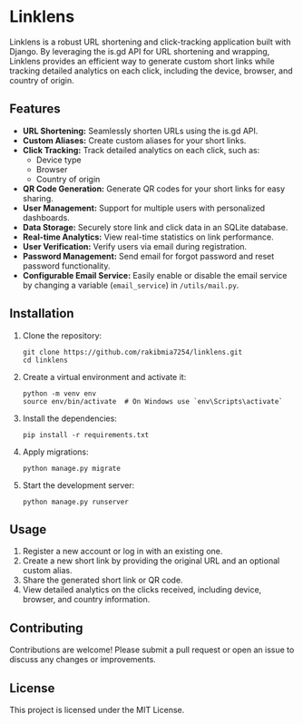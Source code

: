# Linklens

Linklens is a robust URL shortening and click-tracking application built with Django. By leveraging the is.gd API for URL shortening and wrapping, Linklens provides an efficient way to generate custom short links while tracking detailed analytics on each click, including the device, browser, and country of origin.

## Features

- **URL Shortening:** Seamlessly shorten URLs using the is.gd API.
- **Custom Aliases:** Create custom aliases for your short links.
- **Click Tracking:** Track detailed analytics on each click, such as:
  - Device type
  - Browser
  - Country of origin
- **QR Code Generation:** Generate QR codes for your short links for easy sharing.
- **User Management:** Support for multiple users with personalized dashboards.
- **Data Storage:** Securely store link and click data in an SQLite database.
- **Real-time Analytics:** View real-time statistics on link performance.
- **User Verification:** Verify users via email during registration.
- **Password Management:** Send email for forgot password and reset password functionality.
- **Configurable Email Service:** Easily enable or disable the email service by changing a variable (`email_service`) in `/utils/mail.py`.

## Installation

1.  Clone the repository:

        git clone https://github.com/rakibmia7254/linklens.git
        cd linklens

2.  Create a virtual environment and activate it:

        python -m venv env
        source env/bin/activate  # On Windows use `env\Scripts\activate`

3.  Install the dependencies:

        pip install -r requirements.txt

4.  Apply migrations:

        python manage.py migrate

5.  Start the development server:

        python manage.py runserver

## Usage

1.  Register a new account or log in with an existing one.
2.  Create a new short link by providing the original URL and an optional custom alias.
3.  Share the generated short link or QR code.
4.  View detailed analytics on the clicks received, including device, browser, and country information.

## Contributing

Contributions are welcome! Please submit a pull request or open an issue to discuss any changes or improvements.

## License

This project is licensed under the MIT License.

